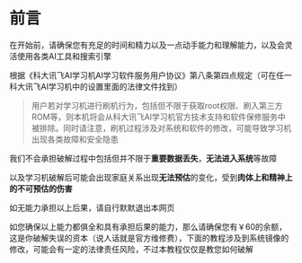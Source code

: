 # 前言

在开始前，请确保您有充足的时间和精力以及一点动手能力和理解能力，以及会灵活使用各类AI工具和搜索引擎

根据《科大讯飞AI学习机AI学习软件服务用户协议》第八条第四点规定（可在任一科大讯飞AI学习机中的设置里面的法律文件找到）

> 用户若对学习机进行刷机行为，包括但不限于获取root权限、刷入第三方ROM等，则本机将会从科大讯飞AI学习机官方技术支持和软件保修服务中被排除。同时请注意，刷机过程涉及对系统和软件的修改，可能导致学习机出现各类故障和安全隐患

我们不会承担破解过程中包括但并不限于**重要数据丢失**，**无法进入系统**等故障

以及学习机破解后可能会出现家庭关系出现**无法预估**的变化，受到**肉体上和精神上的不可预估的伤害**

如无能力承担以上后果，请自行默默退出本网页

如您确保以上能力都俱全和具有承担后果的能力，那么请确保您有￥60的余额，这是你破解失误的资本（说人话就是官方维修费），下面的教程涉及到系统镜像的修改，可能会有一定的法律责任风险，不过本教程仅仅是教您如何破解
